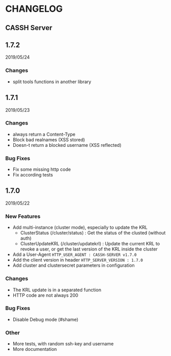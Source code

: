 CHANGELOG
=========

CASSH Server
-----

1.7.2
-----

2019/05/24

### Changes
  - split tools functions in another library


1.7.1
-----

2019/05/23

### Changes
  - always return a Content-Type
  - Block bad realnames (XSS stored)
  - Doesn-t return a blocked username (XSS reflected)

### Bug Fixes
  - Fix some missing http code
  - Fix according tests


1.7.0
-----

2019/05/22

### New Features
  - Add multi-instance (cluster mode), especially to update the KRL
    - ClusterStatus (/cluster/status) : Get the status of the clusted (without auth)
    - ClusterUpdateKRL (/cluster/updatekrl) : Update the current KRL to revoke a user, or get the last version of the KRL inside the cluster
  - Add a User-Agent `HTTP_USER_AGENT : CASSH-SERVER v1.7.0`
  - Add the client version in header `HTTP_SERVER_VERSION : 1.7.0`
  - Add cluster and clustersecret parameters in configuration

### Changes
  - The KRL update is in a separated function
  - HTTP code are not always 200

### Bug Fixes
  - Disable Debug mode (#shame)

### Other
  - More tests, with random ssh-key and username
  - More documentation
